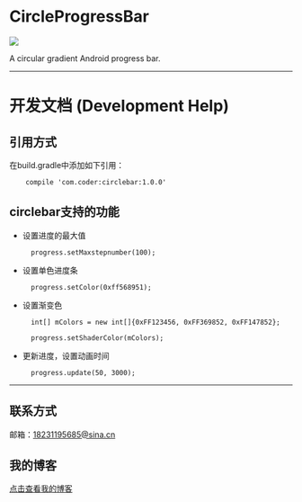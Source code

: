 # CircleProgressBar

![](http://i.imgur.com/3mmtrMc.png)

A circular gradient Android progress bar.


----------

# 开发文档 (Development Help)

## 引用方式

在build.gradle中添加如下引用：

		compile 'com.coder:circlebar:1.0.0'

## circlebar支持的功能

- 设置进度的最大值

		progress.setMaxstepnumber(100);
- 设置单色进度条

		progress.setColor(0xff568951);

- 设置渐变色

		int[] mColors = new int[]{0xFF123456, 0xFF369852, 0xFF147852};

    	progress.setShaderColor(mColors);

- 更新进度，设置动画时间

		progress.update(50, 3000);


----------

## 联系方式

邮箱：18231195685@sina.cn

## 我的博客

[点击查看我的博客](http://blog.renleicoder.com/)

